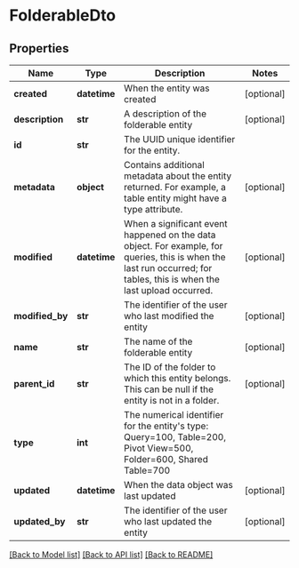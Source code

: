 # FolderableDto

## Properties
Name | Type | Description | Notes
------------ | ------------- | ------------- | -------------
**created** | **datetime** | When the entity was created | [optional] 
**description** | **str** | A description of the folderable entity | [optional] 
**id** | **str** | The UUID unique identifier for the entity. | 
**metadata** | **object** | Contains additional metadata about the entity returned. For example, a table entity might have a type attribute. | [optional] 
**modified** | **datetime** | When a significant event happened on the data object.  For example, for queries, this is when the last run occurred; for tables, this is when the last upload occurred. | [optional] 
**modified_by** | **str** | The identifier of the user who last modified the entity | [optional] 
**name** | **str** | The name of the folderable entity | [optional] 
**parent_id** | **str** | The ID of the folder to which this entity belongs. This can be null if the entity is not in a folder. | [optional] 
**type** | **int** | The numerical identifier for the entity&#39;s type:  Query&#x3D;100, Table&#x3D;200, Pivot View&#x3D;500, Folder&#x3D;600, Shared Table&#x3D;700 | 
**updated** | **datetime** | When the data object was last updated | [optional] 
**updated_by** | **str** | The identifier of the user who last updated the entity | [optional] 

[[Back to Model list]](../README.md#documentation-for-models) [[Back to API list]](../README.md#documentation-for-api-endpoints) [[Back to README]](../README.md)


